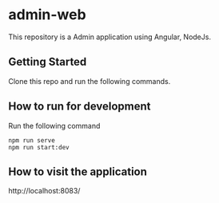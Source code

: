 # admin-web
This repository is a Admin application using Angular, NodeJs.

## Getting Started
Clone this repo and run the following commands.

## How to run for development
Run the following command
```
npm run serve
npm run start:dev
```
## How to visit the application
http://localhost:8083/


